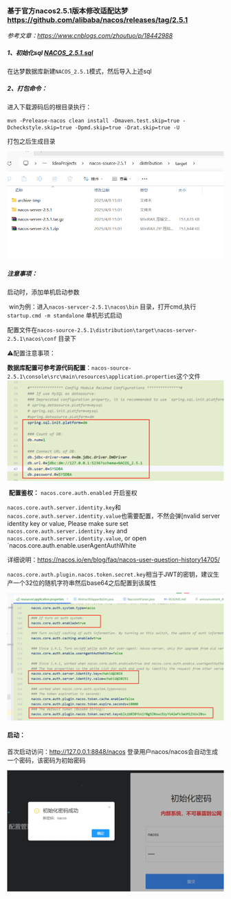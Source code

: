 ### 基于官方nacos2.5.1版本修改适配达梦 https://github.com/alibaba/nacos/releases/tag/2.5.1

*参考文章：https://www.cnblogs.com/zhoutuo/p/18442988*

##### 1、初始化sql [NACOS_2.5.1.sql](sql/NACOS_2.5.1.sql)

在达梦数据库新建`NACOS_2.5.1`模式，然后导入上述sql

##### 2、打包命令：

进入下载源码后的根目录执行：

```shell
mvn -Prelease-nacos clean install -Dmaven.test.skip=true -Dcheckstyle.skip=true -Dpmd.skip=true -Drat.skip=true -U
```

打包之后生成目录

<img src="doc/img.png" alt="img.png" style="zoom:80%;" />

##### 注意事项：

启动时，添加单机启动参数

​	win为例：进入`nacos-servcer-2.5.1\nacos\bin` 目录，打开cmd,执行`startup.cmd -m standalone` 单机形式启动

​	配置文件在`nacos-source-2.5.1\distribution\target\nacos-server-2.5.1\nacos\conf` 目录下

⚠️配置注意事项：

​	**数据库配置可参考源代码配置**：`nacos-source-2.5.1\console\src\main\resources\application.properties`这个文件
<img src="doc/img_2.png" alt="img.png" style="zoom:80%;" />	



​	**配置鉴权：** `nacos.core.auth.enabled` 开启鉴权

​           `nacos.core.auth.server.identity.key`和`nacos.core.auth.server.identity.value`也需要配置，不然会弹[nvalid server identity key or value, Please make sure set `nacos.core.auth.server.identity.key` and `nacos.core.auth.server.identity.value`, or open `nacos.core.auth.enable.userAgentAuthWhite

详细说明：https://nacos.io/en/blog/faq/nacos-user-question-history14705/

`nacos.core.auth.plugin.nacos.token.secret.key`相当于JWT的密钥，建议生产一个32位的随机字符串然后base64之后配置到该属性

![img.png](doc/img_3.png)

 #### 启动：

首次启动访问：http://127.0.0.1:8848/nacos 登录用户nacos/nacos会自动生成一个密码，该密码为初始密码

![img.png](doc/img_4.png)
